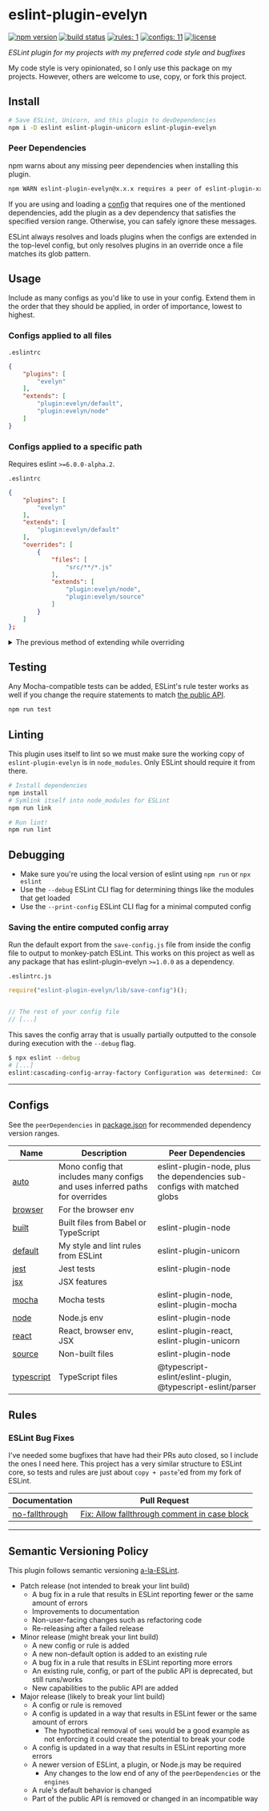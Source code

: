 # eslint-plugin-evelyn

[![npm version](https://badgen.net/npm/v/eslint-plugin-evelyn?icon=npm)](https://www.npmjs.com/package/eslint-plugin-evelyn)
[![build status](https://badgen.net/travis/evelynhathaway/eslint-plugin-evelyn/master?icon=travis)](https://travis-ci.com/evelynhathaway/eslint-plugin-evelyn)
[![rules: 1](https://badgen.net/badge/rules/1/blue)](#rules)
[![configs: 11](https://badgen.net/badge/configs/11/blue)](#configs)
[![license](https://badgen.net/badge/license/MIT/blue)](/LICENSE)

*ESLint plugin for my projects with my preferred code style and bugfixes*

My code style is very opinionated, so I only use this package on my projects. However, others are welcome to use, copy, or fork this project.

## Install

```bash
# Save ESLint, Unicorn, and this plugin to devDependencies
npm i -D eslint eslint-plugin-unicorn eslint-plugin-evelyn
```

### Peer Dependencies

npm warns about any missing peer dependencies when installing this plugin.

```bash
npm WARN eslint-plugin-evelyn@x.x.x requires a peer of eslint-plugin-xxxxx@^x.x.x but none is installed. You must install peer dependencies yourself.
```

If you are using and loading a [config](#configs) that requires one of the mentioned dependencies, add the plugin as a dev dependency that satisfies the specified version range. Otherwise, you can safely ignore these messages.

ESLint always resolves and loads plugins when the configs are extended in the top-level config, but only resolves plugins in an override once a file matches its glob pattern.

## Usage

Include as many configs as you'd like to use in your config. Extend them in the order that they should be applied, in order of importance, lowest to highest.

### Configs applied to all files

`.eslintrc`

```json
{
    "plugins": [
        "evelyn"
    ],
    "extends": [
        "plugin:evelyn/default",
        "plugin:evelyn/node"
    ]
}
```

### Configs applied to a specific path

Requires eslint `>=6.0.0-alpha.2`.

`.eslintrc`

```json
{
    "plugins": [
        "evelyn"
    ],
    "extends": [
        "plugin:evelyn/default"
    ],
    "overrides": [
        {
            "files": [
                "src/**/*.js"
            ],
            "extends": [
                "plugin:evelyn/node",
                "plugin:evelyn/source"
            ]
        }
    ]
};
```

<details>
    <summary>The previous method of extending while overriding</summary>

### Configs applied to a specific path (pre v1.0.0)

Before eslint `v6.0.0-alpha.2`, [a helper function](./lib/extend.js) was required to extend configs when not at the top level of the config. This also requires using `.eslintrc.js` to use `import`/`require`.

The helper module may be deprecated in a future minor version and removed in the major version thereafter, so using it is no longer recommended.

`.eslintrc.js`

```js
const extend = require("eslint-plugin-evelyn/lib/extend");

module.exports = {
    "plugins": [
        "evelyn"
    ],
    "extends": [
        "plugin:evelyn/default"
    ],
    "overrides": [
        // All src files use node and source configs
        extend(
            "node",
            "source",
            {
                "files": [
                    "src/**/*.js",
                ]
            }
        )
    ]
};
```

</details>

## Testing

Any Mocha-compatible tests can be added, ESLint's rule tester works as well if you change the require statements to match [the public API](https://eslint.org/docs/developer-guide/nodejs-api#ruletester).

```bash
npm run test
```

## Linting

This plugin uses itself to lint so we must make sure the working copy of `eslint-plugin-evelyn` is in `node_modules`. Only ESLint should require it from there.

```bash
# Install dependencies
npm install
# Symlink itself into node_modules for ESLint
npm run link

# Run lint!
npm run lint
```

## Debugging

- Make sure you're using the local version of eslint using `npm run` or `npx eslint`
- Use the `--debug` ESLint CLI flag for determining things like the modules that get loaded
- Use the `--print-config` ESLint CLI flag for a minimal computed config

### Saving the entire computed config array

Run the default export from the `save-config.js` file from inside the config file to output to monkey-patch ESLint. This works on this project as well as any package that has eslint-plugin-evelyn `>=1.0.0` as a dependency.

`.eslintrc.js`

```js
require("eslint-plugin-evelyn/lib/save-config")();


// The rest of your config file
// [...]
```

This saves the config array that is usually partially outputted to the console during execution with the `--debug` flag.

```bash
$ npx eslint --debug
# [...]
eslint:cascading-config-array-factory Configuration was determined: ConfigArray [...]
```

---

## Configs

See the `peerDependencies` in [package.json](./package.json) for recommended dependency version ranges.

| Name                                      | Description                                                                  | Peer Dependencies                                                        |
| ----------------------------------------- | ---------------------------------------------------------------------------- | ------------------------------------------------------------------------ |
| [auto](./lib/configs/auto.js)             | Mono config that includes many configs and uses inferred paths for overrides | eslint-plugin-node, plus the dependencies sub-configs with matched globs |
| [browser](./lib/configs/browser.js)       | For the browser env                                                          |                                                                          |
| [built](./lib/configs/built.js)           | Built files from Babel or TypeScript                                         | eslint-plugin-node                                                       |
| [default](./lib/configs/default.js)       | My style and lint rules from ESLint                                          | eslint-plugin-unicorn                                                    |
| [jest](./lib/configs/jest.js)             | Jest tests                                                                   | eslint-plugin-node                                                       |
| [jsx](./lib/configs/jsx.js)               | JSX features                                                                 |                                                                          |
| [mocha](./lib/configs/mocha.js)           | Mocha tests                                                                  | eslint-plugin-node, eslint-plugin-mocha                                  |
| [node](./lib/configs/node.js)             | Node.js env                                                                  | eslint-plugin-node                                                       |
| [react](./lib/configs/react.js)           | React, browser env, JSX                                                      | eslint-plugin-react, eslint-plugin-unicorn                               |
| [source](./lib/configs/source.js)         | Non-built files                                                              | eslint-plugin-node                                                       |
| [typescript](./lib/configs/typescript.js) | TypeScript files                                                             | @typescript-eslint/eslint-plugin, @typescript-eslint/parser              |

## Rules

### ESLint Bug Fixes

I've needed some bugfixes that have had their PRs auto closed, so I include the ones I need here. This project has a very similar structure to ESLint core, so tests and rules are just about `copy + paste`'ed from my fork of ESLint.

| Documentation                                          | Pull Request                                                                                |
| ------------------------------------------------------ | ------------------------------------------------------------------------------------------- |
| [no-fallthrough](./docs/rules/fixes/no-fallthrough.md) | [Fix: Allow fallthrough comment in case block](https://github.com/eslint/eslint/pull/11016) |

---

## Semantic Versioning Policy

This plugin follows semantic versioning [a-la-ESLint](https://github.com/eslint/eslint#semantic-versioning-policy).

- Patch release (not intended to break your lint build)
    - A bug fix in a rule that results in ESLint reporting fewer or the same amount of errors
    - Improvements to documentation
    - Non-user-facing changes such as refactoring code
    - Re-releasing after a failed release
- Minor release (might break your lint build)
    - A new config or rule is added
    - A new non-default option is added to an existing rule
    - A bug fix in a rule that results in ESLint reporting more errors
    - An existing rule, config, or part of the public API is deprecated, but still runs/works
    - New capabilities to the public API are added
- Major release (likely to break your lint build)
    - A config or rule is removed
    - A config is updated in a way that results in ESLint fewer or the same amount of errors
        - The hypothetical removal of `semi` would be a good example as not enforcing it could create the potential to break your code
    - A config is updated in a way that results in ESLint reporting more errors
    - A newer version of ESLint, a plugin, or Node.js may be required
        - Any changes to the low end of any of the `peerDependencies` or the `engines`
    - A rule's default behavior is changed
    - Part of the public API is removed or changed in an incompatible way
